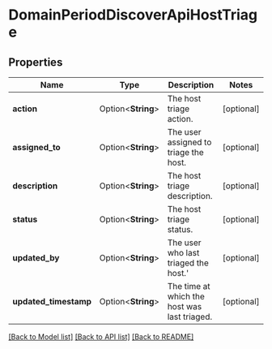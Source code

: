 # DomainPeriodDiscoverApiHostTriage

## Properties

Name | Type | Description | Notes
------------ | ------------- | ------------- | -------------
**action** | Option<**String**> | The host triage action. | [optional]
**assigned_to** | Option<**String**> | The user assigned to triage the host. | [optional]
**description** | Option<**String**> | The host triage description. | [optional]
**status** | Option<**String**> | The host triage status. | [optional]
**updated_by** | Option<**String**> | The user who last triaged the host.' | [optional]
**updated_timestamp** | Option<**String**> | The time at which the host was last triaged. | [optional]

[[Back to Model list]](./README.md#documentation-for-models) [[Back to API list]](./README.md#documentation-for-api-endpoints) [[Back to README]](../README.md)

